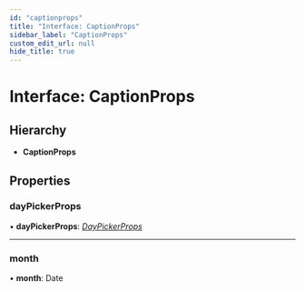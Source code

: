 ```yaml
---
id: "captionprops"
title: "Interface: CaptionProps"
sidebar_label: "CaptionProps"
custom_edit_url: null
hide_title: true
---
```


# Interface: CaptionProps

## Hierarchy

* **CaptionProps**

## Properties

### dayPickerProps

• **dayPickerProps**: [*DayPickerProps*](daypickerprops.md)

___

### month

• **month**: Date
